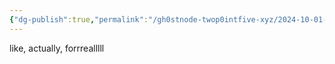 ```yaml
---
{"dg-publish":true,"permalink":"/gh0stnode-twop0intfive-xyz/2024-10-01-actual-posts-incoming/","title":"ACTUAL POSTS INCOMING"}
---
```



like, actually, forrrealllll